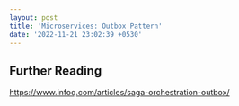 ```yaml
---
layout: post
title: 'Microservices: Outbox Pattern'
date: '2022-11-21 23:02:39 +0530'
---
```



## Further Reading

https://www.infoq.com/articles/saga-orchestration-outbox/